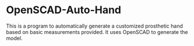# OpenSCAD-Auto-Hand
This is a program to automatically generate a customized prosthetic hand based on basic measurements provided.  It uses OpenSCAD to generate the model. 
